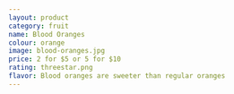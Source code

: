 ```yaml
---
layout: product
category: fruit
name: Blood Oranges
colour: orange
image: blood-oranges.jpg
price: 2 for $5 or 5 for $10
rating: threestar.png
flavor: Blood oranges are sweeter than regular oranges
---
```

